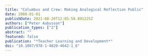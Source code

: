 ```yaml
---
title: "Columbus and Crew: Making Analogical Reflection Public"
date: 2008-01-01
publishDate: 2021-08-20T12:05:58.891225Z
authors: ["Peter Aubusson"]
publication_types: ["2"]
abstract: ""
featured: false
publication: "*Teacher Learning and Development*"
doi: "10.1007/978-1-4020-4642-1_6"
---
```


